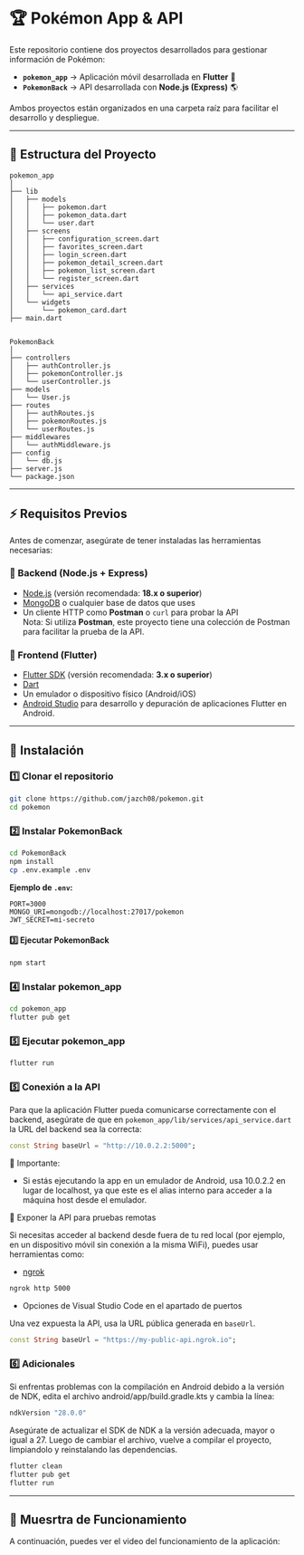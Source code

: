 # 🏆 Pokémon App & API  

Este repositorio contiene dos proyectos desarrollados para gestionar información de Pokémon:  

- **`pokemon_app`** → Aplicación móvil desarrollada en **Flutter** 📱  
- **`PokemonBack`** → API desarrollada con **Node.js (Express)** 🌎  

Ambos proyectos están organizados en una carpeta raíz para facilitar el desarrollo y despliegue.

---

## 📂 Estructura del Proyecto  

```
pokemon_app
│
├── lib
│   ├── models
│   │   ├── pokemon.dart
│   │   ├── pokemon_data.dart
│   │   └── user.dart
│   ├── screens
│   │   ├── configuration_screen.dart
│   │   ├── favorites_screen.dart
│   │   ├── login_screen.dart
│   │   ├── pokemon_detail_screen.dart
│   │   ├── pokemon_list_screen.dart
│   │   └── register_screen.dart
│   ├── services
│   │   └── api_service.dart
│   └── widgets
│       └── pokemon_card.dart
├── main.dart


PokemonBack
│
├── controllers
│   ├── authController.js
│   ├── pokemonController.js
│   └── userController.js
├── models
│   └── User.js
├── routes
│   ├── authRoutes.js
│   ├── pokemonRoutes.js
│   └── userRoutes.js
├── middlewares
│   └── authMiddleware.js
├── config
│   └── db.js
├── server.js
└── package.json
```


---

## ⚡ Requisitos Previos  

Antes de comenzar, asegúrate de tener instaladas las herramientas necesarias:

### 🔹 Backend (Node.js + Express)  
- [Node.js](https://nodejs.org/) (versión recomendada: **18.x o superior**)
- [MongoDB](https://www.mongodb.com/) o cualquier base de datos que uses  
- Un cliente HTTP como **Postman** o `curl` para probar la API  
Nota: Si utiliza **Postman**, este proyecto tiene una colección de Postman para facilitar la prueba de la API.

### 🔹 Frontend (Flutter)  
- [Flutter SDK](https://flutter.dev/) (versión recomendada: **3.x o superior**)  
- [Dart](https://dart.dev/)  
- Un emulador o dispositivo físico (Android/iOS)  
- [Android Studio](https://developer.android.com/studio) para desarrollo y depuración de aplicaciones Flutter en Android.

---

## 🚀 Instalación

### 1️⃣ Clonar el repositorio  
```bash
git clone https://github.com/jazch08/pokemon.git
cd pokemon
```

### 2️⃣ Instalar PokemonBack
```bash
cd PokemonBack
npm install
cp .env.example .env
```

**Ejemplo de `.env`:**

```plaintext
PORT=3000
MONGO_URI=mongodb://localhost:27017/pokemon
JWT_SECRET=mi-secreto
```

#### 3️⃣ Ejecutar PokemonBack 
```bash
npm start
```

### 4️⃣ Instalar pokemon_app
```bash
cd pokemon_app
flutter pub get
```

### 5️⃣ Ejecutar pokemon_app
```bash
flutter run
```
### 5️⃣ Conexión a la API
Para que la aplicación Flutter pueda comunicarse correctamente con el backend, asegúrate de que en `pokemon_app/lib/services/api_service.dart` la URL del backend sea la correcta:

```dart
const String baseUrl = "http://10.0.2.2:5000";
```
📌 Importante:
* Si estás ejecutando la app en un emulador de Android, usa 10.0.2.2 en lugar de localhost, ya que este es el alias interno para acceder a la máquina host desde el emulador.

🚀 Exponer la API para pruebas remotas

Si necesitas acceder al backend desde fuera de tu red local (por ejemplo, en un dispositivo móvil sin conexión a la misma WiFi), puedes usar herramientas como:

- [ngrok](https://ngrok.com/)
```bash
ngrok http 5000
```
- Opciones de Visual Studio Code en el apartado de puertos

Una vez expuesta la API, usa la URL pública generada en `baseUrl`.

```dart
const String baseUrl = "https://my-public-api.ngrok.io";
```


### 6️⃣ Adicionales

Si enfrentas problemas con la compilación en Android debido a la versión de NDK, edita el archivo android/app/build.gradle.kts y cambia la línea:
```gradle
ndkVersion "28.0.0"
```

Asegúrate de actualizar el SDK de NDK a la versión adecuada, mayor o igual a 27. Luego de cambiar el archivo, vuelve a compilar el proyecto, limpiandolo y reinstalando las dependencias.

```bash
flutter clean
flutter pub get
flutter run
```

---
## 🎥 Muesrtra de Funcionamiento
A continuación, puedes ver el video del funcionamiento de la aplicación:



